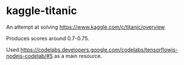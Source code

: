 # kaggle-titanic
An attempt at solving https://www.kaggle.com/c/titanic/overview

Produces scores around 0.7-0.75.

Used https://codelabs.developers.google.com/codelabs/tensorflowjs-nodejs-codelab/#5 as a main resource.
